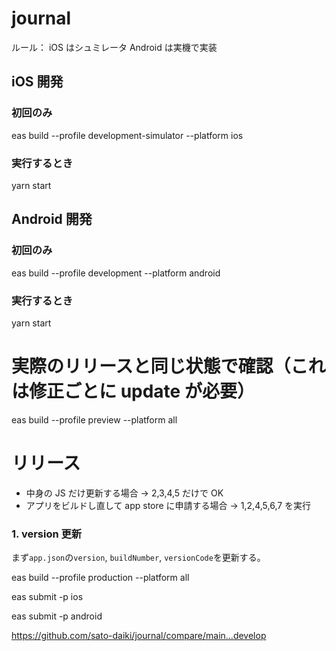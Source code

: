 # journal

ルール：
iOS はシュミレータ
Android は実機で実装

## iOS 開発

### 初回のみ

eas build --profile development-simulator --platform ios

### 実行するとき

yarn start

## Android 開発

### 初回のみ

eas build --profile development --platform android

### 実行するとき

yarn start

# 実際のリリースと同じ状態で確認（これは修正ごとに update が必要）

eas build --profile preview --platform all

# リリース

- 中身の JS だけ更新する場合 → 2,3,4,5 だけで OK
- アプリをビルドし直して app store に申請する場合 → 1,2,4,5,6,7 を実行

### 1. version 更新

まず`app.json`の`version`, `buildNumber`, `versionCode`を更新する。

eas build --profile production --platform all

eas submit -p ios

eas submit -p android

https://github.com/sato-daiki/journal/compare/main...develop
